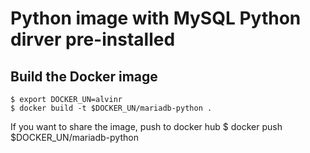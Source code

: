 # Python image with MySQL Python dirver pre-installed

## Build the Docker image

    $ export DOCKER_UN=alvinr
    $ docker build -t $DOCKER_UN/mariadb-python .

If you want to share the image, push to docker hub
    $ docker push $DOCKER_UN/mariadb-python
